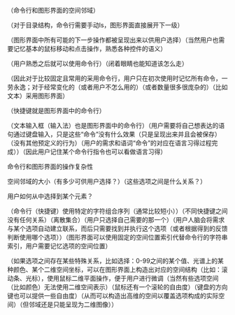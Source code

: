 （命令行和图形界面的空间邻域）

（对于目录结构，命令行需要手动ls，图形界面直接展开下一级）

（图形界面中所有可能的下一步操作都被呈现出来以供用户选择）（当然用户也需要记忆基本的鼠标移动和点击操作，熟悉各种控件的语义）

（用户熟悉之后就可以使用命令行）（闭着眼睛也能知道该怎么走）

（因此对于比较固定且常用的采用命令行，用户只在初次使用时记忆所有命令，一劳永逸；对于经常变化的（或者用户不怎么用的）（或者数量很多很庞杂的）（比如文本）采用图形界面）

（快捷键就是图形界面中的命令行）

（文本输入框（输入法）也是图形界面中的命令行）（用户需要将自己想表达的语句通过键盘输入，只是这些“命令”没有什么效果（只是呈现出来并且会被保存）（没有其他预定义的行为）（用户的需求和语词“命令”的对应在语言习得过程完成））（因此用户记住某个命令行指令也可以看做语言习得）



命令行和图形界面的操作复杂性

空间邻域的大小（有多少可供用户选择？）（这些选项之间是什么关系？）

用户如何从中选择到某个元素？

（命令行（快捷键）使用特定的字符组合序列（通常比较短小））（不同快捷键之间没有任何关系）（离散集合）（用户只选择自己需要的那一个）（用户人脑会将需求与某个选项自动建立联系，而后只需要找到并执行这个选项（或者根据得到的反馈判断使用哪个选项））（图形界面可以使用固定的空间位置索引代替命令行的字符串索引，用户需要记忆选项的空间位置）

（如果选项之间存在某些特殊关系，比如选择：0-99之间的某个值、光谱上的某种颜色、某个二维空间坐标，可以在图形界面上构造出对应的空间结构（比如：滚动条、光标），使用鼠标二维平面操作，便于用户进行微调（当然有些选项空间（比如颜色）无法使用二维空间表示）（鼠标还有一个滚轮的自由度）（键盘的方向键也可以提供一些自由度）（从而可以构造出高维的空间以覆盖选项构成的实际空间）（但邻域还是只能呈现为二维图像））


